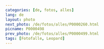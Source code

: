 ```yaml
---
categories: [de, fotos, alles]
lang: de
layout: photo
next_photo: /de/fotos/alles/P0000260.html
picname: P0000498
prev_photo: /de/fotos/alles/P0000499.html
tags: [Fotofalle, Leopard]
---
```

